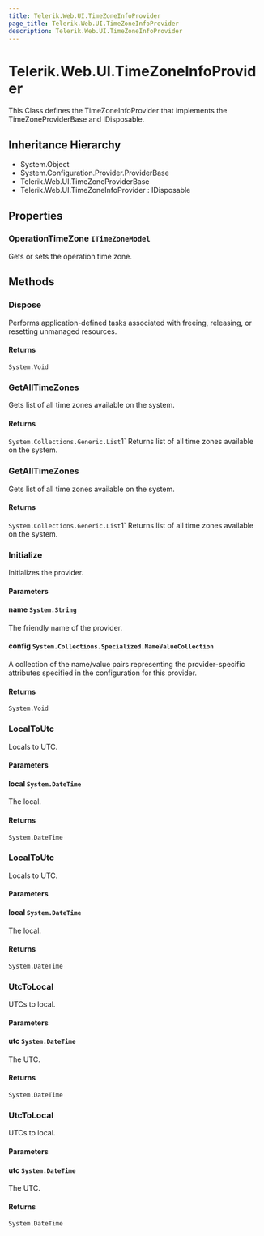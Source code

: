 ```yaml
---
title: Telerik.Web.UI.TimeZoneInfoProvider
page_title: Telerik.Web.UI.TimeZoneInfoProvider
description: Telerik.Web.UI.TimeZoneInfoProvider
---
```


# Telerik.Web.UI.TimeZoneInfoProvider

This Class defines the TimeZoneInfoProvider that
            implements the TimeZoneProviderBase and IDisposable.

## Inheritance Hierarchy

* System.Object
* System.Configuration.Provider.ProviderBase
* Telerik.Web.UI.TimeZoneProviderBase
* Telerik.Web.UI.TimeZoneInfoProvider : IDisposable

## Properties

###  OperationTimeZone `ITimeZoneModel`

Gets or sets the operation time zone.

## Methods

###  Dispose

Performs application-defined tasks associated with freeing, releasing,
            or resetting unmanaged resources.

#### Returns

`System.Void` 

###  GetAllTimeZones

Gets list of all time zones available on the system.

#### Returns

`System.Collections.Generic.List`1` Returns list of all time zones available on the system.

###  GetAllTimeZones

Gets list of all time zones available on the system.

#### Returns

`System.Collections.Generic.List`1` Returns list of all time zones available on the system.

###  Initialize

Initializes the provider.

#### Parameters

#### name `System.String`

The friendly name of the provider.

#### config `System.Collections.Specialized.NameValueCollection`

A collection of the name/value pairs representing the provider-specific
            attributes specified in the configuration for this provider.

#### Returns

`System.Void` 

###  LocalToUtc

Locals to UTC.

#### Parameters

#### local `System.DateTime`

The local.

#### Returns

`System.DateTime` 

###  LocalToUtc

Locals to UTC.

#### Parameters

#### local `System.DateTime`

The local.

#### Returns

`System.DateTime` 

###  UtcToLocal

UTCs to local.

#### Parameters

#### utc `System.DateTime`

The UTC.

#### Returns

`System.DateTime` 

###  UtcToLocal

UTCs to local.

#### Parameters

#### utc `System.DateTime`

The UTC.

#### Returns

`System.DateTime` 

